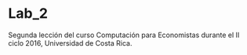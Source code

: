 # Lab_2
Segunda lección del curso Computación para Economistas durante el II ciclo 2016, Universidad de Costa Rica.
